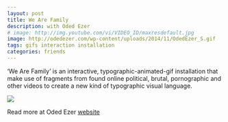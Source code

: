 ```yaml
---
layout: post
title: We Are Family
description: with Oded Ezer
# image: http://img.youtube.com/vi/VIDEO_ID/maxresdefault.jpg
image: http://odedezer.com/wp-content/uploads/2014/11/OdedEzer_S.gif
tags: gifs interaction installation 
categories: friends
---
```

 
‘We Are Family’ is an interactive, typographic-animated-gif installation that make use of fragments from found online political, brutal, pornographic and other videos to create a new kind of typographic visual language.

![](http://odedezer.com/wp-content/uploads/2014/11/OdedEzer_WeAreFamily.jpg)

Read more at Oded Ezer <a href="http://odedezer.com/we-are-family">website</a>

